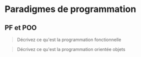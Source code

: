 # Paradigmes de programmation

## PF et POO

> Décrivez ce qu'est la programmation fonctionnelle



> Décrivez ce qu'est la programmation orientée objets

